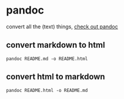 # pandoc

convert all the (text) things, [check out pandoc](https://pandoc.org/)

## convert markdown to html

```shell
pandoc README.md -o README.html
```

## convert html to markdown

```shell
pandoc README.html -o README.md
```